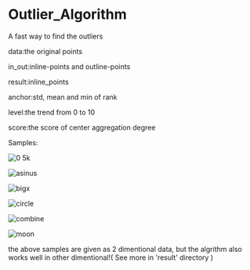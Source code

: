 # Outlier_Algorithm
A fast way to find the outliers

data:the original points


in_out:inline-points and outline-points


result:inline_points


anchor:std, mean and min of rank


level:the trend from 0 to 10


score:the score of center aggregation degree


Samples:


![0 5k](https://user-images.githubusercontent.com/31699390/163813508-7d0da7f1-d0d4-417e-9cb3-013e7161e42e.png)

![asinus](https://user-images.githubusercontent.com/31699390/163813547-d2406705-097b-40bf-bd7d-19a10a403b67.png)

![bigx](https://user-images.githubusercontent.com/31699390/163813573-51800016-a0bd-4ccc-aac2-153e6e1db93e.png)

![circle](https://user-images.githubusercontent.com/31699390/163813606-48e2c446-9b4c-4392-8759-ed345e53a569.png)

![combine](https://user-images.githubusercontent.com/31699390/163813635-b6ebf5e8-abdf-40a7-a789-31e8acf144c1.png)

![moon](https://user-images.githubusercontent.com/31699390/163813650-dbc91ad4-4ab8-4e3d-8f86-5f627f8c318f.png)


the above samples are given as 2 dimentional data, but the algrithm also works well in other dimentional!( See more in 'result' directory )
